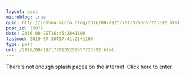 ```yaml
---
layout: post
microblog: true
guid: http://joshua.micro.blog/2016/08/29/t770135256657723392.html
post_id: 35076
date: 2016-08-29T16:45:28+1100
lastmod: 2019-07-30T17:41:21+1100
type: post
url: /2016/08/29/t770135256657723392.html
---
```

There's not enough splash pages on the internet. Click here to enter.
